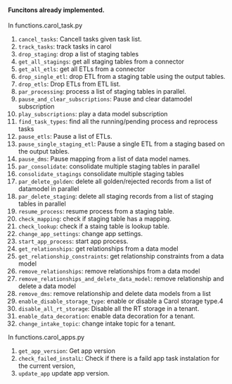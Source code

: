 #### Funcitons already implemented.

In functions.carol_task.py

1. `cancel_tasks`: Cancell tasks given task list. 
2. `track_tasks`: track tasks in carol
3. `drop_staging`: drop a list of staging tables
4. `get_all_stagings`: get all staging tables from a connector
5. `get_all_etls`: get all ETLs from a connector
6. `drop_single_etl`: drop ETL from a staging table using the output tables.
7. `drop_etls`: Drop ETLs from ETL list.
8. `par_processing`: process a list of staging tables in parallel. 
9. `pause_and_clear_subscriptions`: Pause and clear datamodel subscription
10. `play_subscriptions`: play a data model subscription
11. `find_task_types`: find all the running/pending process and reprocess tasks
12. `pause_etls`: Pause a list of ETLs.
13. `pause_single_staging_etl`: Pause a single ETL from a staging based on the output tables.
14.  `pause_dms`: Pause mapping from a list of data model names.
15.  `par_consolidate`: consolidate multiple staging tables in parallel
16.  `consolidate_stagings` consolidate multiple staging tables
17.  `par_delete_golden`: delete all golden/rejected records from a list of datamodel in parallel
18.  `par_delete_staging`: delete all staging records from a list of staging tables in parallel
19.  `resume_process`: resume process from a staging table.
20.  `check_mapping`: check if staging table has a mapping.
21.  `check_lookup`: check if a staing table is lookup table.
22.  `change_app_settings`: change app settings.
23.  `start_app_process`: start app process.
24.  `get_relationships`: get relationships from a data model
25.  `get_relationship_constraints`: get relationship constraints from a data model
26.  `remove_relationships`: remove relationships from a data model
27.  `remove_relationships_and_delete_data_model`: remove relationship and delete a data model
28.  `remove_dms`: remove relationship and delete data models from a list
29. `enable_disable_storage_type`: enable or disable a Carol storage type.4
30. `disable_all_rt_storage`: Disable all the RT storage in a tenant.
31. `enable_data_decoration`: enable data decoration for a tenant. 
32. `change_intake_topic`: change intake topic for a tenant.


In functions.carol_apps.py

1. `get_app_version`: Get app version
2. `check_failed_instalL`: Check if there is a faild app task instalation for the current version,
3. `update_app` update app version.